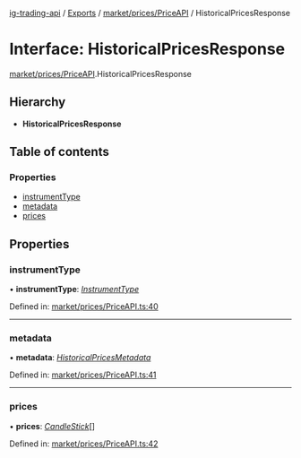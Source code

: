 [ig-trading-api](../README.md) / [Exports](../modules.md) / [market/prices/PriceAPI](../modules/market_prices_priceapi.md) / HistoricalPricesResponse

# Interface: HistoricalPricesResponse

[market/prices/PriceAPI](../modules/market_prices_priceapi.md).HistoricalPricesResponse

## Hierarchy

- **HistoricalPricesResponse**

## Table of contents

### Properties

- [instrumentType](market_prices_priceapi.historicalpricesresponse.md#instrumenttype)
- [metadata](market_prices_priceapi.historicalpricesresponse.md#metadata)
- [prices](market_prices_priceapi.historicalpricesresponse.md#prices)

## Properties

### instrumentType

• **instrumentType**: [_InstrumentType_](../enums/market_marketapi.instrumenttype.md)

Defined in: [market/prices/PriceAPI.ts:40](https://github.com/bennycode/ig-trading-api/blob/1448b27/src/market/prices/PriceAPI.ts#L40)

---

### metadata

• **metadata**: [_HistoricalPricesMetadata_](market_prices_priceapi.historicalpricesmetadata.md)

Defined in: [market/prices/PriceAPI.ts:41](https://github.com/bennycode/ig-trading-api/blob/1448b27/src/market/prices/PriceAPI.ts#L41)

---

### prices

• **prices**: [_CandleStick_](market_prices_priceapi.candlestick.md)[]

Defined in: [market/prices/PriceAPI.ts:42](https://github.com/bennycode/ig-trading-api/blob/1448b27/src/market/prices/PriceAPI.ts#L42)
